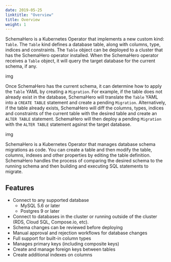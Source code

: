 ```yaml
---
date: 2019-05-25
linktitle: "Overview"
title: Overview
weight: 1
---
```


SchemaHero is a Kubernetes Operator that implements a new custom kind: `Table`. The `Table` kind defines a database table, along with columns, type, indices and constraints. The `Table` object can be deployed to a cluster that has the SchemaHero operator installed. When the SchemaHero operator receives a `Table` object, it will query the target database for the current schema, if any.

img

Once SchemaHero has the current schema, it can determine how to apply the `Table` YAML by creating a `Migration`. For example, if the table does not already exist in the database, SchemaHero will translate the `Table` YAML into a `CREATE TABLE` statement and create a pending `Migration`. Alternatively, if the table already exists, SchemaHero will diff the columns, types, indices and constraints of the current table with the desired table and create an `ALTER TABLE` statement. SchemaHero will then deploy a pending `Migration` with the `ALTER TABLE` statement agsinst the target database.

img


SchemaHero is a Kubernetes Operator that manages database schema migrations as code. You can create a table and then modify the table, columns, indexes and other properties by editing the table definition. SchemaHero handles the process of comparing the desired schema to the running schema and then building and executing SQL statements to migrate.

## Features

- Connect to any supported database
  - MySQL 5.6 or later
  - Postgres 9 or later
- Connect to databases in the cluster or running outside of the cluster (RDS, Cloud SQL, Compose.io, etc).
- Schema changes can be reviewed before deploying
- Manual approval and rejection workflows for database changes
- Full support for built-in column types
- Manages primary keys (including composite keys)
- Create and manage foreign keys between tables
- Create additional indexes on columns

